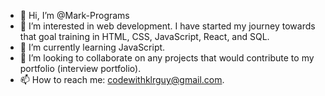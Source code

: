 - 👋 Hi, I’m @Mark-Programs
- 👀 I’m interested in web development.  I have started my journey towards that goal training in HTML, CSS, JavaScript, React, and SQL.
- 🌱 I’m currently learning JavaScript.
- 💞️ I’m looking to collaborate on any projects that would contribute to my portfolio (interview portfolio).
- 📫 How to reach me: codewithklrguy@gmail.com.

<!---
Mark-Programs/Mark-Programs is a ✨ special ✨ repository because its `README.md` (this file) appears on your GitHub profile.
You can click the Preview link to take a look at your changes.
--->
